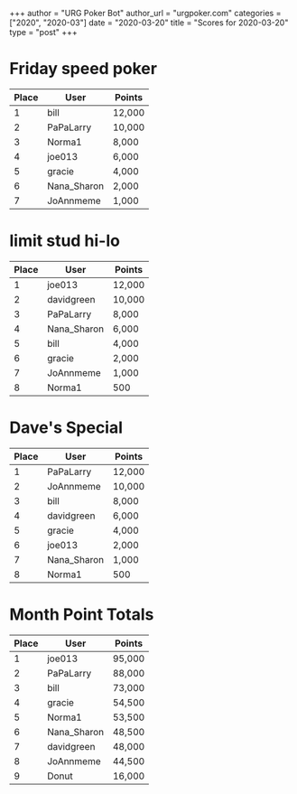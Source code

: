 +++
author = "URG Poker Bot"
author_url = "urgpoker.com"
categories = ["2020", "2020-03"]
date = "2020-03-20"
title = "Scores for 2020-03-20"
type = "post"
+++
# Friday speed poker

| Place | User | Points |
|-------|------|--------|
| 1 | bill | 12,000 |
| 2 | PaPaLarry | 10,000 |
| 3 | Norma1 | 8,000 |
| 4 | joe013 | 6,000 |
| 5 | gracie | 4,000 |
| 6 | Nana_Sharon | 2,000 |
| 7 | JoAnnmeme | 1,000 |

# limit stud hi-lo

| Place | User | Points |
|-------|------|--------|
| 1 | joe013 | 12,000 |
| 2 | davidgreen | 10,000 |
| 3 | PaPaLarry | 8,000 |
| 4 | Nana_Sharon | 6,000 |
| 5 | bill | 4,000 |
| 6 | gracie | 2,000 |
| 7 | JoAnnmeme | 1,000 |
| 8 | Norma1 | 500 |

# Dave's Special

| Place | User | Points |
|-------|------|--------|
| 1 | PaPaLarry | 12,000 |
| 2 | JoAnnmeme | 10,000 |
| 3 | bill | 8,000 |
| 4 | davidgreen | 6,000 |
| 5 | gracie | 4,000 |
| 6 | joe013 | 2,000 |
| 7 | Nana_Sharon | 1,000 |
| 8 | Norma1 | 500 |

# Month Point Totals

| Place | User | Points |
|-------|------|--------|
| 1 | joe013 | 95,000 |
| 2 | PaPaLarry | 88,000 |
| 3 | bill | 73,000 |
| 4 | gracie | 54,500 |
| 5 | Norma1 | 53,500 |
| 6 | Nana_Sharon | 48,500 |
| 7 | davidgreen | 48,000 |
| 8 | JoAnnmeme | 44,500 |
| 9 | Donut | 16,000 |
